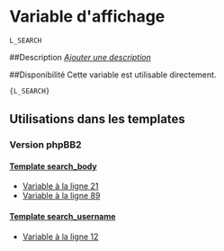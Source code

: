 # Variable d'affichage
```
L_SEARCH
```


##Description
[*Ajouter une description*](https://fa-tvars.appspot.com/var/L_SEARCH)

##Disponibilité
Cette variable est utilisable directement.

```html
{L_SEARCH}
```

## Utilisations dans les templates

### Version phpBB2

#### [Template search_body](subsilver/search_body.md#readme)
* [Variable &agrave; la ligne 21](../subsilver/search_body.tpl#L21)
* [Variable &agrave; la ligne 89](../subsilver/search_body.tpl#L89)

#### [Template search_username](subsilver/search_username.md#readme)
* [Variable &agrave; la ligne 12](../subsilver/search_username.tpl#L12)